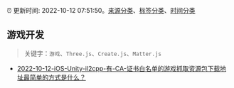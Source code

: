 :alarm_clock: 更新时间: 2022-10-12 07:51:50。[来源分类](../README.md)、[标签分类](../TAGS.md)、[时间分类](../TIMELINE.md)

## 游戏开发


> 关键字：`游戏`、`Three.js`、`Create.js`、`Matter.js`



- [2022-10-12-iOS-Unity-il2cpp-有-CA-证书白名单的游戏抓取资源包下载地址最简单的方式是什么？](https://www.v2ex.com/t/886381) 